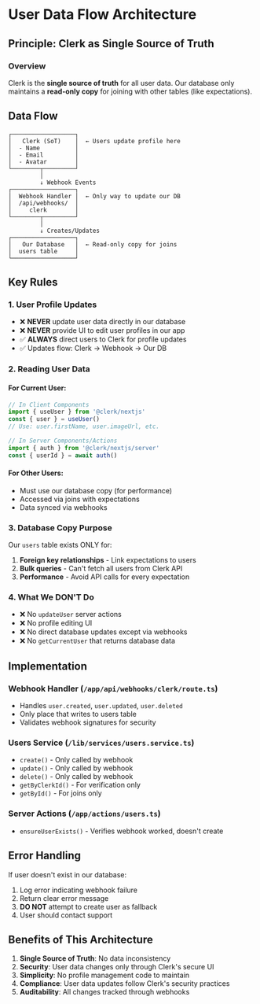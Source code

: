 # User Data Flow Architecture

## Principle: Clerk as Single Source of Truth

### Overview
Clerk is the **single source of truth** for all user data. Our database only maintains a **read-only copy** for joining with other tables (like expectations).

## Data Flow

```
┌──────────────────┐
│   Clerk (SoT)    │  ← Users update profile here
│  - Name          │
│  - Email         │
│  - Avatar        │
└────────┬─────────┘
         │
         ↓ Webhook Events
┌──────────────────┐
│  Webhook Handler │  ← Only way to update our DB
│  /api/webhooks/  │
│     clerk        │
└────────┬─────────┘
         │
         ↓ Creates/Updates
┌──────────────────┐
│   Our Database   │  ← Read-only copy for joins
│  users table     │
└──────────────────┘
```

## Key Rules

### 1. User Profile Updates
- ❌ **NEVER** update user data directly in our database
- ❌ **NEVER** provide UI to edit user profiles in our app
- ✅ **ALWAYS** direct users to Clerk for profile updates
- ✅ Updates flow: Clerk → Webhook → Our DB

### 2. Reading User Data

#### For Current User:
```typescript
// In Client Components
import { useUser } from '@clerk/nextjs'
const { user } = useUser()
// Use: user.firstName, user.imageUrl, etc.

// In Server Components/Actions
import { auth } from '@clerk/nextjs/server'
const { userId } = await auth()
```

#### For Other Users:
- Must use our database copy (for performance)
- Accessed via joins with expectations
- Data synced via webhooks

### 3. Database Copy Purpose
Our `users` table exists ONLY for:
1. **Foreign key relationships** - Link expectations to users
2. **Bulk queries** - Can't fetch all users from Clerk API
3. **Performance** - Avoid API calls for every expectation

### 4. What We DON'T Do
- ❌ No `updateUser` server actions
- ❌ No profile editing UI
- ❌ No direct database updates except via webhooks
- ❌ No `getCurrentUser` that returns database data

## Implementation

### Webhook Handler (`/app/api/webhooks/clerk/route.ts`)
- Handles `user.created`, `user.updated`, `user.deleted`
- Only place that writes to users table
- Validates webhook signatures for security

### Users Service (`/lib/services/users.service.ts`)
- `create()` - Only called by webhook
- `update()` - Only called by webhook
- `delete()` - Only called by webhook
- `getByClerkId()` - For verification only
- `getById()` - For joins only

### Server Actions (`/app/actions/users.ts`)
- `ensureUserExists()` - Verifies webhook worked, doesn't create

## Error Handling

If user doesn't exist in our database:
1. Log error indicating webhook failure
2. Return clear error message
3. **DO NOT** attempt to create user as fallback
4. User should contact support

## Benefits of This Architecture

1. **Single Source of Truth**: No data inconsistency
2. **Security**: User data changes only through Clerk's secure UI
3. **Simplicity**: No profile management code to maintain
4. **Compliance**: User data updates follow Clerk's security practices
5. **Auditability**: All changes tracked through webhooks